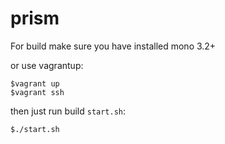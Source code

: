 prism
=====

For build make sure you have installed mono 3.2+

or use vagrantup:
````
$vagrant up
$vagrant ssh
````

then just run build `start.sh`:

````
$./start.sh
````